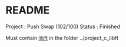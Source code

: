 # README #

Project : Push Swap (102/100)
Status  : Finished

Must contain [libft](https://github.com/gaetanpueo/project_c_libft) in the folder ../project_c_libft
